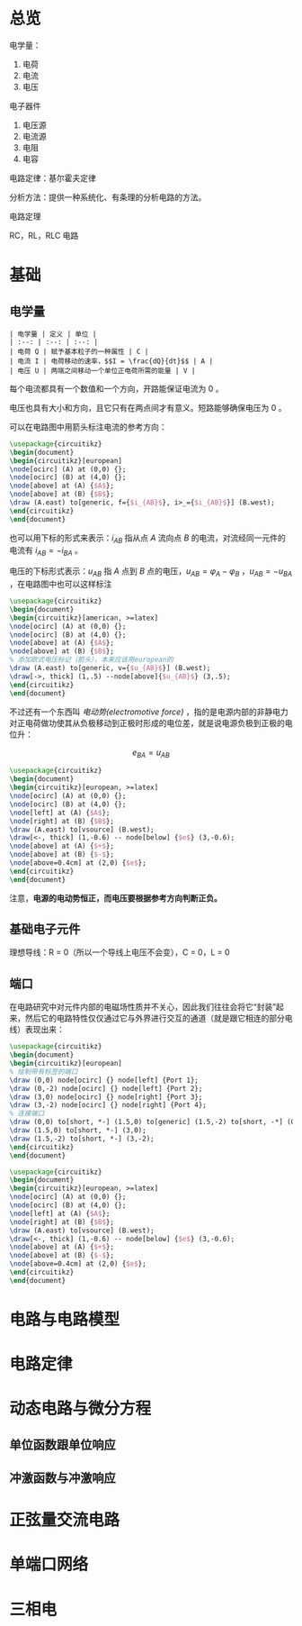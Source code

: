 
# 总览

电学量：
1. 电荷
2. 电流
3. 电压

电子器件
1. 电压源
2. 电流源
3. 电阻
4. 电容

电路定律：基尔霍夫定律

分析方法：提供一种系统化、有条理的分析电路的方法。

电路定理

RC，RL，RLC 电路

# 基础

## 电学量

```tx
| 电学量 | 定义 | 单位 |
| :--: | :--: | :--: |
| 电荷 Q | 赋予基本粒子的一种属性 | C |
| 电流 I | 电荷移动的速率，$$I = \frac{dQ}{dt}$$ | A |
| 电压 U | 两端之间移动一个单位正电荷所需的能量 | V |
```

每个电流都具有一个数值和一个方向，开路能保证电流为 0 。

电压也具有大小和方向，且它只有在两点间才有意义。短路能够确保电压为 0 。

可以在电路图中用箭头标注电流的参考方向：

```tikz
\usepackage{circuitikz}
\begin{document}
\begin{circuitikz}[european]
\node[ocirc] (A) at (0,0) {};
\node[ocirc] (B) at (4,0) {};
\node[above] at (A) {$A$};
\node[above] at (B) {$B$};
\draw (A.east) to[generic, f={$i_{AB}$}, i>_={$i_{AB}$}] (B.west);
\end{circuitikz} 
\end{document}
```

也可以用下标的形式来表示：$i_{AB}$ 指从点 $A$ 流向点 $B$ 的电流，对流经同一元件的电流有 $i_{AB}=-i_{BA}$ 。

电压的下标形式表示：$u_{AB}$ 指 $A$ 点到 $B$ 点的电压，$u_{AB}=\varphi_{A}-\varphi_{B}$ ，$u_{AB}=-u_{BA}$ ，在电路图中也可以这样标注

```tikz
\usepackage{circuitikz}
\begin{document}
\begin{circuitikz}[american, >=latex]
\node[ocirc] (A) at (0,0) {};
\node[ocirc] (B) at (4,0) {};
\node[above] at (A) {$A$};
\node[above] at (B) {$B$};
% 添加欧式电压标记（箭头），本来应该用european的
\draw (A.east) to[generic, v={$u_{AB}$}] (B.west);
\draw[->, thick] (1,.5) --node[above]{$u_{AB}$} (3,.5);
\end{circuitikz}
\end{document}
```

不过还有一个东西叫 *电动势(electromotive force)* ，指的是电源内部的非静电力对正电荷做功使其从负极移动到正极时形成的电位差，就是说电源负极到正极的电位升：

$$e_{BA}=u_{AB}$$


```tikz
\usepackage{circuitikz}
\begin{document}
\begin{circuitikz}[european, >=latex]
\node[ocirc] (A) at (0,0) {};
\node[ocirc] (B) at (4,0) {};
\node[left] at (A) {$A$};
\node[right] at (B) {$B$};
\draw (A.east) to[vsource] (B.west);
\draw[<-, thick] (1,-0.6) -- node[below] {$e$} (3,-0.6);
\node[above] at (A) {$+$};
\node[above] at (B) {$-$};
\node[above=0.4cm] at (2,0) {$e$};
\end{circuitikz}
\end{document}
```

注意，**电源的电动势恒正，而电压要根据参考方向判断正负。**

## 基础电子元件

理想导线：R = 0（所以一个导线上电压不会变），C = 0，L = 0

## 端口

在电路研究中对元件内部的电磁场性质并不关心，因此我们往往会将它“封装”起来，然后它的电路特性仅仅通过它与外界进行交互的通道（就是跟它相连的部分电线）表现出来：

```tikz
\usepackage{circuitikz}
\begin{document}
\begin{circuitikz}[european]
% 绘制带有标签的端口
\draw (0,0) node[ocirc] {} node[left] {Port 1};
\draw (0,-2) node[ocirc] {} node[left] {Port 2};
\draw (3,0) node[ocirc] {} node[right] {Port 3};
\draw (3,-2) node[ocirc] {} node[right] {Port 4};
% 连接端口
\draw (0,0) to[short, *-] (1.5,0) to[generic] (1.5,-2) to[short, -*] (0,-2);
\draw (1.5,0) to[short, *-] (3,0);
\draw (1.5,-2) to[short, *-] (3,-2);
\end{circuitikz}
\end{document}
```
 
```tikz
\usepackage{circuitikz}
\begin{document}
\begin{circuitikz}[european, >=latex]
\node[ocirc] (A) at (0,0) {};
\node[ocirc] (B) at (4,0) {};
\node[left] at (A) {$A$};
\node[right] at (B) {$B$};
\draw (A.east) to[vsource] (B.west);
\draw[<-, thick] (1,-0.6) -- node[below] {$e$} (3,-0.6);
\node[above] at (A) {$+$};
\node[above] at (B) {$-$};
\node[above=0.4cm] at (2,0) {$e$};
\end{circuitikz}
\end{document}
```

# 电路与电路模型

# 电路定律

# 动态电路与微分方程

## 单位函数跟单位响应

## 冲激函数与冲激响应

# 正弦量交流电路

# 单端口网络

# 三相电

